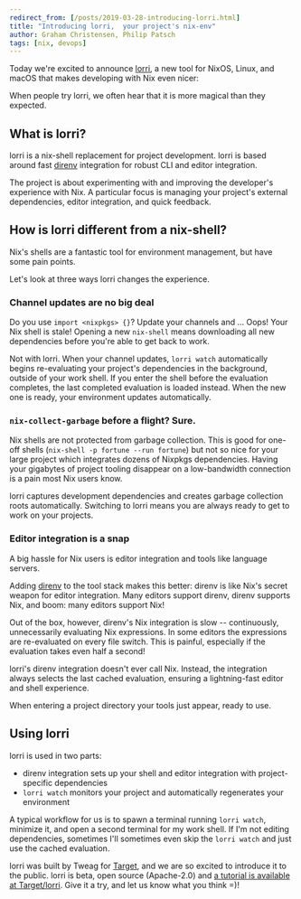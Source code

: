 ```yaml
---
redirect_from: [/posts/2019-03-28-introducing-lorri.html]
title: "Introducing lorri,  your project's nix-env"
author: Graham Christensen, Philip Patsch
tags: [nix, devops]
---
```


Today we're excited to announce [lorri](https://github.com/target/lorri), a new tool for NixOS, Linux,
and macOS that makes developing with Nix even nicer:

<asciinema-player src="../anims/2019-04-01-lorri-demo.cast" cols="70" rows="30"></asciinema-player>

When people try lorri, we often hear that it is more magical than they
expected.

## What is lorri?

lorri is a nix-shell replacement for project development. lorri is
based around fast [direnv][direnv] integration for robust CLI and
editor integration.

The project is about experimenting with and improving the developer's
experience with Nix. A particular focus is managing your project's
external dependencies, editor integration, and quick feedback.

## How is lorri different from a nix-shell?

Nix's shells are a fantastic tool for environment management, but have
some pain points.

Let's look at three ways lorri changes the experience.

### Channel updates are no big deal

Do you use `import <nixpkgs> {}`? Update your channels and ... Oops!
Your Nix shell is stale! Opening a new `nix-shell` means downloading
all new dependencies before you're able to get back to work.

Not with lorri. When your channel updates, `lorri watch`
automatically begins re-evaluating your project's dependencies in
the background, outside of your work shell. If you enter the shell
before the evaluation completes, the last completed evaluation is
loaded instead. When the new one is ready, your environment updates
automatically.

### `nix-collect-garbage` before a flight? Sure.

Nix shells are not protected from garbage collection. This is good for
one-off shells (`nix-shell -p fortune --run fortune`) but not so nice
for your large project which integrates dozens of Nixpkgs dependencies.
Having your gigabytes of project tooling disappear on a low-bandwidth
connection is a pain most Nix users know.

lorri captures development dependencies and creates garbage collection
roots automatically. Switching to lorri means you are always ready
to get to work on your projects.

### Editor integration is a snap

A big hassle for Nix users is editor integration and tools like
language servers.

Adding [direnv][direnv] to the tool stack makes this better: direnv is
like Nix's secret weapon for editor integration. Many editors support
direnv, direnv supports Nix, and boom: many editors support Nix!

Out of the box, however, direnv's Nix integration is slow --
continuously, unnecessarily evaluating Nix expressions. In some
editors the expressions are re-evaluated on every file switch. This
is painful, especially if the evaluation takes even half a second!

lorri's direnv integration doesn't ever call Nix. Instead, the
integration always selects the last cached evaluation, ensuring a
lightning-fast editor and shell experience.

When entering a project directory your tools just appear, ready to
use.

## Using lorri

lorri is used in two parts:

- direnv integration sets up your shell and editor integration with
  project-specific dependencies
- `lorri watch` monitors your project and automatically regenerates
  your environment

A typical workflow for us is to spawn a terminal running
`lorri watch`, minimize it, and open a second terminal for my work
shell. If I'm not editing dependencies, sometimes I'll sometimes even
skip the `lorri watch` and just use the cached evaluation.

lorri was built by Tweag for [Target][target], and we are so excited to introduce
it to the public. lorri is beta, open source (Apache-2.0) and
[a tutorial is available at Target/lorri][tutorial]. Give it a try,
and let us know what you think =)!

<script src="/web-stuff/asciinema.js"></script>

[direnv]: https://direnv.net/
[tutorial]: https://github.com/target/lorri#tutorial
[target]: https://target.com

<script src="../asciinema/asciinema-player.js"></script>
